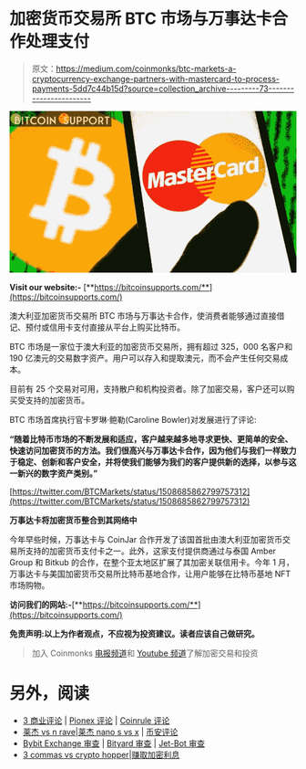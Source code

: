 # 加密货币交易所 BTC 市场与万事达卡合作处理支付

> 原文：<https://medium.com/coinmonks/btc-markets-a-cryptocurrency-exchange-partners-with-mastercard-to-process-payments-5dd7c44b15d?source=collection_archive---------73----------------------->

![](img/a4920649f4c22f1aba1fdfd2b00ec1af.png)

**Visit our website:-** [**https://bitcoinsupports.com/**](https://bitcoinsupports.com/)

澳大利亚加密货币交易所 BTC 市场与万事达卡合作，使消费者能够通过直接借记、预付或信用卡支付直接从平台上购买比特币。

BTC 市场是一家位于澳大利亚的加密货币交易所，拥有超过 325，000 名客户和 190 亿澳元的交易数字资产。用户可以存入和提取澳元，而不会产生任何交易成本。

目前有 25 个交易对可用，支持散户和机构投资者。除了加密交易，客户还可以购买受支持的加密货币。

BTC 市场首席执行官卡罗琳·鲍勒(Caroline Bowler)对发展进行了评论:

**“随着比特币市场的不断发展和适应，客户越来越多地寻求更快、更简单的安全、快速访问加密货币的方法。我们很高兴与万事达卡合作，因为他们与我们一样致力于稳定、创新和客户安全，并将使我们能够为我们的客户提供新的选择，以参与这一新兴的数字资产类别。”**

[https://twitter.com/BTCMarkets/status/1508685862799757312](https://twitter.com/BTCMarkets/status/1508685862799757312)

**万事达卡将加密货币整合到其网络中**

今年早些时候，万事达卡与 CoinJar 合作开发了该国首批由澳大利亚加密货币交易所支持的加密货币支付卡之一。此外，这家支付提供商通过与泰国 Amber Group 和 Bitkub 的合作，在整个亚太地区扩展了其加密关联信用卡。今年 1 月，万事达卡与美国加密货币交易所比特币基地合作，让用户能够在比特币基地 NFT 市场购物。

**访问我们的网站:-**[**https://bitcoinsupports.com/**](https://bitcoinsupports.com/)

**免责声明:以上为作者观点，不应视为投资建议。读者应该自己做研究。**

> 加入 Coinmonks [电报频道](https://t.me/coincodecap)和 [Youtube 频道](https://www.youtube.com/c/coinmonks/videos)了解加密交易和投资

# 另外，阅读

*   [3 商业评论](/coinmonks/3commas-review-an-excellent-crypto-trading-bot-2020-1313a58bec92) | [Pionex 评论](https://coincodecap.com/pionex-review-exchange-with-crypto-trading-bot) | [Coinrule 评论](/coinmonks/coinrule-review-2021-a-beginner-friendly-crypto-trading-bot-daf0504848ba)
*   [莱杰 vs n rave](/coinmonks/ledger-vs-ngrave-zero-7e40f0c1d694)|[莱杰 nano s vs x](/coinmonks/ledger-nano-s-vs-x-battery-hardware-price-storage-59a6663fe3b0) | [币安评论](/coinmonks/binance-review-ee10d3bf3b6e)
*   [Bybit Exchange 审查](/coinmonks/bybit-exchange-review-dbd570019b71) | [Bityard 审查](https://coincodecap.com/bityard-reivew) | [Jet-Bot 审查](https://coincodecap.com/jet-bot-review)
*   [3 commas vs crypto hopper](/coinmonks/3commas-vs-pionex-vs-cryptohopper-best-crypto-bot-6a98d2baa203)|[赚取加密利息](/coinmonks/earn-crypto-interest-b10b810fdda3)